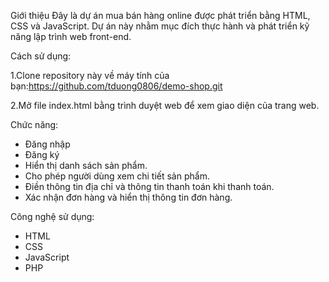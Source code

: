 Giới thiệu
Đây là dự án mua bán hàng online được phát triển bằng HTML, CSS và JavaScript. Dự án này nhằm mục đích thực hành và phát triển kỹ năng lập trình web front-end.

Cách sử dụng:

1.Clone repository này về máy tính của bạn:https://github.com/tduong0806/demo-shop.git

2.Mở file index.html bằng trình duyệt web để xem giao diện của trang web.

Chức năng:
- Đăng nhập
- Đăng ký
- Hiển thị danh sách sản phẩm.
- Cho phép người dùng xem chi tiết sản phẩm.
- Điền thông tin địa chỉ và thông tin thanh toán khi thanh toán.
- Xác nhận đơn hàng và hiển thị thông tin đơn hàng.

Công nghệ sử dụng:
- HTML
- CSS
- JavaScript
- PHP
